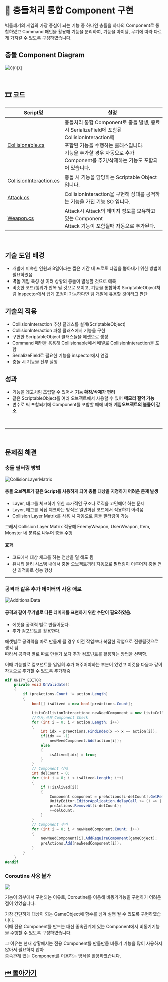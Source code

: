 # 🔎 충돌처리 통합 Component 구현

벽돌깨기의 게임의 가장 중심이 되는 기능 중 하나인 충돌을 하나의 Component로 통합하였고
Command 패턴을 활용해 기능을 분리하여, 기능을 아이템, 무기에 따라 다르게 가져갈 수 있도록 구성하였습니다.



## 충돌 Component Diagram
![이미지](/Image/FindDeathMan/CollisionDiagram.png)


<br>

## 🎞 코드 

| Script명 | 설명 |
|---|---|
|[Collisionable.cs](./Collisionable.cs)| 충돌처리 통합 Component로 충돌 발생, 종료 시 SerializeField에 포함된 CollisionInteraction에<br> 포함된 기능을 수행하는 클래스입니다. <br> 기능을 추가할 경우 자동으로 추가 Component를 추가/삭제하는 기능도 포함되어 있습니다.|
|[CollisionInteraction.cs](./CollisionInteraction.cs) | 충돌 시 기능을 담당하는 Scriptable Object입니다. |
|[Attack.cs](./Attack.cs)| CollisionInteraction을 구현해 상대를 공격하는 기능을 가진 기능 SO 입니다. |
|[Weapon.cs](./Weapon.cs)| Attack시 Attack의 데미지 정보를 보유하고 있는 Component <br> Attack 기능이 포함될때 자동으로 추가된다.
<br>

## 기술 도입 배경

- 개발에 미숙한 인원과 8일이라는 짧은 기간 내 프로토 타입을 뽑아내기 위한 방법이 필요하였음
- 벽돌 게임 특성 상 여러 상황의 충돌이 발생할 것으로 예측
- 비슷한 코드/행위가 반복 될 것으로 보이고, 기능을 통합하여 ScriptableObject처럼 Inspector에서 쉽게 조정이 가능하다면 팀 개발에 유용할 것이라고 판단

## 기술의 적용
- CollisionInteraction 추상 클래스를 설계(ScriptableObject)
- CollisionInteraction 파생 클래스에서 기능을 구현
- 구현한 ScriptableObject 클래스들을 에셋으로 생성
- Command 패턴을 응용해 Collisionable에서 배열로 CollisionInteraction을 포함
- SerializeField로 필요한 기능을 inspector에서 연결
- 충돌 시 기능을 전부 실행

## 성과
- 기능을 레고처럼 조립할 수 있어서 **기능 확장/삭제가 편리**
- 같은 ScriptableObject를 여러 오브젝트에서 사용할 수 있어 **메모리 절약 가능**
- 변수로 써 포함되기에 Component를 포함할 때에 비해 **게임오브젝트의 볼륨이 감소**


<br>

---

<br>

## 문제점 해결
### 충돌 필터링 방법
![CollisionLayerMatrix](/Image/FindDeathMan/CollsionLayerMatrix.png)
#### 충돌 오브젝트가 같은 Script를 사용하게 되어 충돌 대상을 지정하기 어려운 문제 발생
- Layer, 태그를 체크하기 위한 추가적인 구조나 로직을 고민해야 하는 문제<br>
- Layer, 태그를 직접 체크하는 방식은 일반화된 코드에서 적용하기 어려움<br>
- Collision Layer Matrix를 사용 시 자동으로 충돌 필터링이 가능


그래서 Collision Layer Matrix 적용해 EnemyWeapon, UserWeapon, Item, Monster 네 분류로 나누어 충돌 수행
#### 효과
- 코드에서 대상 체크를 하는 연산을 덜 해도 됨
- 유니티 물리 시스템 내에서 충돌 오브젝트끼리 자동으로 필터링이 이루어져 충돌 연산 최적화로 성능 향상

---

### 공격과 같은 추가 데이터의 사용 애로
![AdditionalData](/Image/FindDeathMan/AdditionalData.png)

#### 공격과 같이 무기별로 다른 데미지를 표현하기 위한 수단이 필요하였음.

- 에셋을 공격력 별로 만들어둔다.
- 추가 컴포넌트를 활용한다.

에셋별로 공격력을 따로 만들게 될 경우 이전 작업보다 복잡한 작업으로 진행될것으로 생각 됨.<br>
따라서 공격력 별로 따로 만들기 보다 추가 컴포넌트를 활용하는 방법을 선택함.

이때 기능별로 컴포넌트를 일일히 추가 해주어야하는 부분이 있었고
이것을 다음과 같이 자동으로 추가할 수 있도록 추가해줌

``` cs
#if UNITY_EDITOR
    private void OnValidate()
    {
        if (preActions.Count != action.Length)
        {
            bool[] isAlived = new bool[preActions.Count];

            List<CollisionInteraction> newNeedComponent = new List<CollisionInteraction>(10);
            //추가,삭제 Component Check
            for (int i = 0; i < action.Length; i++)
            {
                int idx = preActions.FindIndex(x => x == action[i]);
                if(idx == -1)
                    newNeedComponent.Add(action[i]);
                else
                {
                    isAlived[idx] = true;
                }
            }
            // Component 삭제
            int delCount = 0;
            for (int i = 0; i < isAlived.Length; i++)
            {
                if (!isAlived[i])
                {
                    Component component = preActions[i-delCount].GetRemoveComponent(gameObject);
                    UnityEditor.EditorApplication.delayCall += () => { DestroyImmediate(component,true); };
                    preActions.RemoveAt(i-delCount);
                    ++delCount;
                }
            }
            // Component 추가
            for (int i = 0; i < newNeedComponent.Count; i++)
            {
                newNeedComponent[i].AddRequireComponent(gameObject);
                preActions.Add(newNeedComponent[i]);
            }
        }
    }
#endif
```

### Coroutine 사용 불가
![](/Image/FindDeathMan/CoroutineProblem.png)

기능이 외부에서 구현되는 이유로, Coroutine를 이용해 비동기기능을 구현하기 어려운 점이 있었습니다.

가장 간단하게 대상이 되는 GameObject에 함수를 넘겨 실행 될 수 있도록 구현하였습니다.<br>
이때 전용 Component를 만드는 대신 종속관계에 있는 Component에서 비동기기능을 수행할 수 있도록 구성하였습니다.

그 이유는 현재 상황에서는 전용 Component를 만들만큼 비동기 기능을 많이 사용하지 않아서 필요하지 않아<br>
종속관계 있는 Component를 이용하는 방식을 활용하였습니다.

## [⏮ 돌아가기](../../)
